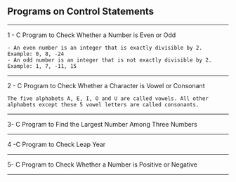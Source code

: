 ## Programs on Control Statements

------------

1 - C Program to Check Whether a Number is Even or Odd

```
- An even number is an integer that is exactly divisible by 2. Example: 0, 8, -24
- An odd number is an integer that is not exactly divisible by 2. Example: 1, 7, -11, 15
```

-------------

2 - C Program to Check Whether a Character is Vowel or Consonant

```
The five alphabets A, E, I, O and U are called vowels. All other alphabets except these 5 vowel letters are called consonants.
```


----------

3- C Program to Find the Largest Number Among Three Numbers

-----------------

4 -C Program to Check Leap Year

--------

5- C Program to Check Whether a Number is Positive or Negative

-------

